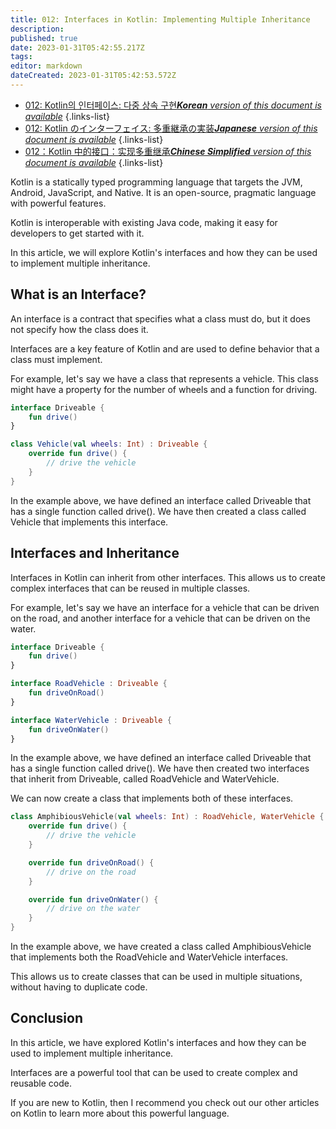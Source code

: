 ```yaml
---
title: 012: Interfaces in Kotlin: Implementing Multiple Inheritance
description: 
published: true
date: 2023-01-31T05:42:55.217Z
tags: 
editor: markdown
dateCreated: 2023-01-31T05:42:53.572Z
---
```


- [012: Kotlin의 인터페이스: 다중 상속 구현***Korean** version of this document is available*](/ko/Knowledge-base/Kotlin/Learning/012-interfaces-in-kotlin-implementing-multiple-inheritance)
{.links-list}
- [012: Kotlin のインターフェイス: 多重継承の実装***Japanese** version of this document is available*](/ja/Knowledge-base/Kotlin/Learning/012-interfaces-in-kotlin-implementing-multiple-inheritance)
{.links-list}
- [012：Kotlin 中的接口：实现多重继承***Chinese Simplified** version of this document is available*](/zh/Knowledge-base/Kotlin/Learning/012-interfaces-in-kotlin-implementing-multiple-inheritance)
{.links-list}



Kotlin is a statically typed programming language that targets the JVM, Android, JavaScript, and Native. It is an open-source, pragmatic language with powerful features.   

Kotlin is interoperable with existing Java code, making it easy for developers to get started with it.   

In this article, we will explore Kotlin's interfaces and how they can be used to implement multiple inheritance.   

## What is an Interface?

An interface is a contract that specifies what a class must do, but it does not specify how the class does it.   

Interfaces are a key feature of Kotlin and are used to define behavior that a class must implement.   

For example, let's say we have a class that represents a vehicle. This class might have a property for the number of wheels and a function for driving.   

```kotlin
interface Driveable {
    fun drive()
}

class Vehicle(val wheels: Int) : Driveable {
    override fun drive() {
        // drive the vehicle
    }
}
```

In the example above, we have defined an interface called Driveable that has a single function called drive(). We have then created a class called Vehicle that implements this interface.   

## Interfaces and Inheritance

Interfaces in Kotlin can inherit from other interfaces. This allows us to create complex interfaces that can be reused in multiple classes.   

For example, let's say we have an interface for a vehicle that can be driven on the road, and another interface for a vehicle that can be driven on the water.   

```kotlin
interface Driveable {
    fun drive()
}

interface RoadVehicle : Driveable {
    fun driveOnRoad()
}

interface WaterVehicle : Driveable {
    fun driveOnWater()
}
```

In the example above, we have defined an interface called Driveable that has a single function called drive(). We have then created two interfaces that inherit from Driveable, called RoadVehicle and WaterVehicle.   

We can now create a class that implements both of these interfaces.   

```kotlin
class AmphibiousVehicle(val wheels: Int) : RoadVehicle, WaterVehicle {
    override fun drive() {
        // drive the vehicle
    }

    override fun driveOnRoad() {
        // drive on the road
    }

    override fun driveOnWater() {
        // drive on the water
    }
}
```

In the example above, we have created a class called AmphibiousVehicle that implements both the RoadVehicle and WaterVehicle interfaces.   

This allows us to create classes that can be used in multiple situations, without having to duplicate code.   

## Conclusion

In this article, we have explored Kotlin's interfaces and how they can be used to implement multiple inheritance.   

Interfaces are a powerful tool that can be used to create complex and reusable code.   

If you are new to Kotlin, then I recommend you check out our other articles on Kotlin to learn more about this powerful language.